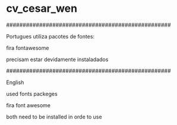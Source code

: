 # cv_cesar_wen

##################################################

Portugues
utiliza pacotes de fontes:

fira
fontawesome

precisam estar devidamente instaladados

##################################################

English

used fonts packeges

fira
font awesome

both need to be installed in orde to use